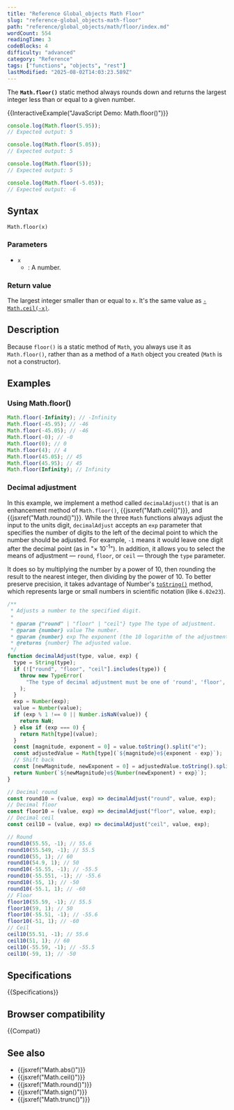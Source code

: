 ```yaml
---
title: "Reference Global_objects Math Floor"
slug: "reference-global_objects-math-floor"
path: "reference/global_objects/math/floor/index.md"
wordCount: 554
readingTime: 3
codeBlocks: 4
difficulty: "advanced"
category: "Reference"
tags: ["functions", "objects", "rest"]
lastModified: "2025-08-02T14:03:23.589Z"
---
```



The **`Math.floor()`** static method always rounds down and returns the largest integer less than or equal to a given number.

{{InteractiveExample("JavaScript Demo: Math.floor()")}}

```js interactive-example
console.log(Math.floor(5.95));
// Expected output: 5

console.log(Math.floor(5.05));
// Expected output: 5

console.log(Math.floor(5));
// Expected output: 5

console.log(Math.floor(-5.05));
// Expected output: -6
```

## Syntax

```js-nolint
Math.floor(x)
```

### Parameters

- `x`
  - : A number.

### Return value

The largest integer smaller than or equal to `x`. It's the same value as [`-Math.ceil(-x)`](/en-US/docs/Web/JavaScript/Reference/Global_Objects/Math/ceil).

## Description

Because `floor()` is a static method of `Math`, you always use it as `Math.floor()`, rather than as a method of a `Math` object you created (`Math` is not a constructor).

## Examples

### Using Math.floor()

```js
Math.floor(-Infinity); // -Infinity
Math.floor(-45.95); // -46
Math.floor(-45.05); // -46
Math.floor(-0); // -0
Math.floor(0); // 0
Math.floor(4); // 4
Math.floor(45.05); // 45
Math.floor(45.95); // 45
Math.floor(Infinity); // Infinity
```

### Decimal adjustment

In this example, we implement a method called `decimalAdjust()` that is an enhancement method of `Math.floor()`, {{jsxref("Math.ceil()")}}, and {{jsxref("Math.round()")}}. While the three `Math` functions always adjust the input to the units digit, `decimalAdjust` accepts an `exp` parameter that specifies the number of digits to the left of the decimal point to which the number should be adjusted. For example, `-1` means it would leave one digit after the decimal point (as in "× 10<sup>-1</sup>"). In addition, it allows you to select the means of adjustment — `round`, `floor`, or `ceil` — through the `type` parameter.

It does so by multiplying the number by a power of 10, then rounding the result to the nearest integer, then dividing by the power of 10. To better preserve precision, it takes advantage of Number's [`toString()`](/en-US/docs/Web/JavaScript/Reference/Global_Objects/Number/toString) method, which represents large or small numbers in scientific notation (like `6.02e23`).

```js
/**
 * Adjusts a number to the specified digit.
 *
 * @param {"round" | "floor" | "ceil"} type The type of adjustment.
 * @param {number} value The number.
 * @param {number} exp The exponent (the 10 logarithm of the adjustment base).
 * @returns {number} The adjusted value.
 */
function decimalAdjust(type, value, exp) {
  type = String(type);
  if (!["round", "floor", "ceil"].includes(type)) {
    throw new TypeError(
      "The type of decimal adjustment must be one of 'round', 'floor', or 'ceil'.",
    );
  }
  exp = Number(exp);
  value = Number(value);
  if (exp % 1 !== 0 || Number.isNaN(value)) {
    return NaN;
  } else if (exp === 0) {
    return Math[type](value);
  }
  const [magnitude, exponent = 0] = value.toString().split("e");
  const adjustedValue = Math[type](`${magnitude}e${exponent - exp}`);
  // Shift back
  const [newMagnitude, newExponent = 0] = adjustedValue.toString().split("e");
  return Number(`${newMagnitude}e${Number(newExponent) + exp}`);
}

// Decimal round
const round10 = (value, exp) => decimalAdjust("round", value, exp);
// Decimal floor
const floor10 = (value, exp) => decimalAdjust("floor", value, exp);
// Decimal ceil
const ceil10 = (value, exp) => decimalAdjust("ceil", value, exp);

// Round
round10(55.55, -1); // 55.6
round10(55.549, -1); // 55.5
round10(55, 1); // 60
round10(54.9, 1); // 50
round10(-55.55, -1); // -55.5
round10(-55.551, -1); // -55.6
round10(-55, 1); // -50
round10(-55.1, 1); // -60
// Floor
floor10(55.59, -1); // 55.5
floor10(59, 1); // 50
floor10(-55.51, -1); // -55.6
floor10(-51, 1); // -60
// Ceil
ceil10(55.51, -1); // 55.6
ceil10(51, 1); // 60
ceil10(-55.59, -1); // -55.5
ceil10(-59, 1); // -50
```

## Specifications

{{Specifications}}

## Browser compatibility

{{Compat}}

## See also

- {{jsxref("Math.abs()")}}
- {{jsxref("Math.ceil()")}}
- {{jsxref("Math.round()")}}
- {{jsxref("Math.sign()")}}
- {{jsxref("Math.trunc()")}}

